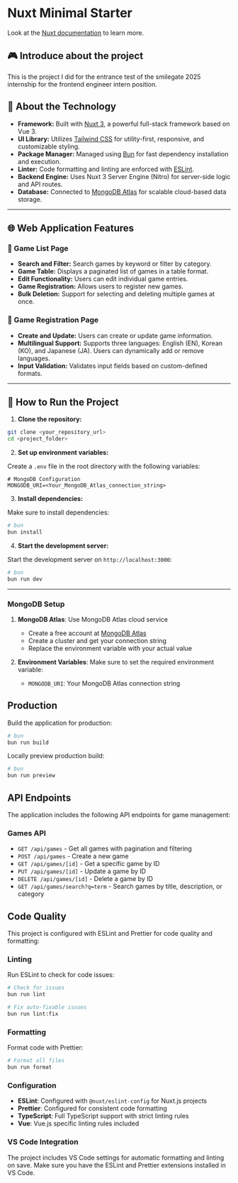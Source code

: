 # Nuxt Minimal Starter

Look at the [Nuxt documentation](https://nuxt.com/docs/getting-started/introduction) to learn more.

## 🎮 Introduce about the project
This is the project I did for the entrance test of the smilegate 2025 internship for the frontend engineer intern position.

## 🔧 About the Technology

- **Framework:** Built with [Nuxt 3](https://nuxt.com), a powerful full-stack framework based on Vue 3.
- **UI Library:** Utilizes [Tailwind CSS](https://tailwindcss.com) for utility-first, responsive, and customizable styling.
- **Package Manager:** Managed using [Bun](https://bun.sh) for fast dependency installation and execution.
- **Linter:** Code formatting and linting are enforced with [ESLint](https://eslint.org).
- **Backend Engine:** Uses Nuxt 3 Server Engine (Nitro) for server-side logic and API routes.
- **Database:** Connected to [MongoDB Atlas](https://www.mongodb.com/cloud/atlas) for scalable cloud-based data storage.

---

## 🌐 Web Application Features

### 📄 Game List Page

- **Search and Filter:** Search games by keyword or filter by category.
- **Game Table:** Displays a paginated list of games in a table format.
- **Edit Functionality:** Users can edit individual game entries.
- **Game Registration:** Allows users to register new games.
- **Bulk Deletion:** Support for selecting and deleting multiple games at once.

### 📝 Game Registration Page

- **Create and Update:** Users can create or update game information.
- **Multilingual Support:** Supports three languages: English (EN), Korean (KO), and Japanese (JA). Users can dynamically add or remove languages.
- **Input Validation:** Validates input fields based on custom-defined formats.

---

## 🚀 How to Run the Project

1. **Clone the repository:**

```bash
git clone <your_repository_url>
cd <project_folder>
```

2. **Set up environment variables:**

Create a `.env` file in the root directory with the following variables:

```env
# MongoDB Configuration
MONGODB_URI=<Your_MongoDB_Atlas_connection_string>
```



3. **Install dependencies:**

Make sure to install dependencies:

```bash
# bun
bun install
```

4. **Start the development server:**

Start the development server on `http://localhost:3000`:

```bash
# bun
bun run dev
```

---

### MongoDB Setup

1. **MongoDB Atlas**: Use MongoDB Atlas cloud service
   - Create a free account at [MongoDB Atlas](https://www.mongodb.com/atlas)
   - Create a cluster and get your connection string
   - Replace the environment variable with your actual value

2. **Environment Variables**: Make sure to set the required environment variable:
   - `MONGODB_URI`: Your MongoDB Atlas connection string

## Production

Build the application for production:

```bash
# bun
bun run build
```

Locally preview production build:

```bash
# bun
bun run preview
```

## API Endpoints

The application includes the following API endpoints for game management:

### Games API

- `GET /api/games` - Get all games with pagination and filtering
- `POST /api/games` - Create a new game
- `GET /api/games/[id]` - Get a specific game by ID
- `PUT /api/games/[id]` - Update a game by ID
- `DELETE /api/games/[id]` - Delete a game by ID
- `GET /api/games/search?q=term` - Search games by title, description, or category


## Code Quality

This project is configured with ESLint and Prettier for code quality and formatting:

### Linting

Run ESLint to check for code issues:

```bash
# Check for issues
bun run lint

# Fix auto-fixable issues
bun run lint:fix
```

### Formatting

Format code with Prettier:

```bash
# Format all files
bun run format
```

### Configuration

- **ESLint**: Configured with `@nuxt/eslint-config` for Nuxt.js projects
- **Prettier**: Configured for consistent code formatting
- **TypeScript**: Full TypeScript support with strict linting rules
- **Vue**: Vue.js specific linting rules included

### VS Code Integration

The project includes VS Code settings for automatic formatting and linting on save. Make sure you have the ESLint and Prettier extensions installed in VS Code.
